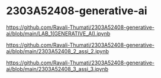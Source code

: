 # 2303A52408-generative-ai
https://github.com/Ravali-Thumati/2303A52408-generative-ai/blob/main/LAB_1(GENERATIVE_AI).ipynb

https://github.com/Ravali-Thumati/2303A52408-generative-ai/blob/main/2303A52408_2_assi_2.ipynb

https://github.com/Ravali-Thumati/2303A52408-generative-ai/blob/main/2303A52408_3_assi_3.ipynb
